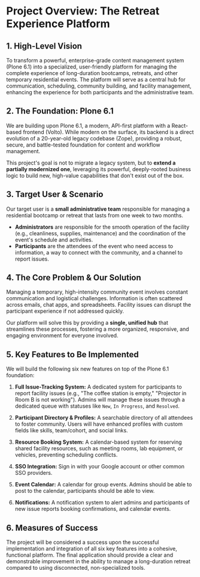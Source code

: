 # Project Overview: The Retreat Experience Platform

## 1. High-Level Vision

To transform a powerful, enterprise-grade content management system (Plone 6.1) into a specialized, user-friendly platform for managing the complete experience of long-duration bootcamps, retreats, and other temporary residential events. The platform will serve as a central hub for communication, scheduling, community building, and facility management, enhancing the experience for both participants and the administrative team.

## 2. The Foundation: Plone 6.1

We are building upon Plone 6.1, a modern, API-first platform with a React-based frontend (Volto). While modern on the surface, its backend is a direct evolution of a 20-year-old legacy codebase (Zope), providing a robust, secure, and battle-tested foundation for content and workflow management.

This project's goal is not to migrate a legacy system, but to **extend a partially modernized one**, leveraging its powerful, deeply-rooted business logic to build new, high-value capabilities that don't exist out of the box.

## 3. Target User & Scenario

Our target user is a **small administrative team** responsible for managing a residential bootcamp or retreat that lasts from one week to two months.

- **Administrators** are responsible for the smooth operation of the facility (e.g., cleanliness, supplies, maintenance) and the coordination of the event's schedule and activities.
- **Participants** are the attendees of the event who need access to information, a way to connect with the community, and a channel to report issues.

## 4. The Core Problem & Our Solution

Managing a temporary, high-intensity community event involves constant communication and logistical challenges. Information is often scattered across emails, chat apps, and spreadsheets. Facility issues can disrupt the participant experience if not addressed quickly.

Our platform will solve this by providing a **single, unified hub** that streamlines these processes, fostering a more organized, responsive, and engaging environment for everyone involved.

## 5. Key Features to Be Implemented

We will build the following six new features on top of the Plone 6.1 foundation:

1. **Full Issue-Tracking System:** A dedicated system for participants to report facility issues (e.g., "The coffee station is empty," "Projector in Room B is not working"). Admins will manage these issues through a dedicated queue with statuses like `New`, `In Progress`, and `Resolved`.

2. **Participant Directory & Profiles:** A searchable directory of all attendees to foster community. Users will have enhanced profiles with custom fields like skills, team/cohort, and social links.

3. **Resource Booking System:** A calendar-based system for reserving shared facility resources, such as meeting rooms, lab equipment, or vehicles, preventing scheduling conflicts.

4. **SSO Integration:** Sign in with your Google account or other common SSO providers.

5. **Event Calendar:** A calendar for group events. Admins should be able to post to the calendar, participants should be able to view.

6. **Notifications:** A notification system to alert admins and participants of new issue reports booking confirmations, and calendar events.

## 6. Measures of Success

The project will be considered a success upon the successful implementation and integration of all six key features into a cohesive, functional platform. The final application should provide a clear and demonstrable improvement in the ability to manage a long-duration retreat compared to using disconnected, non-specialized tools.
